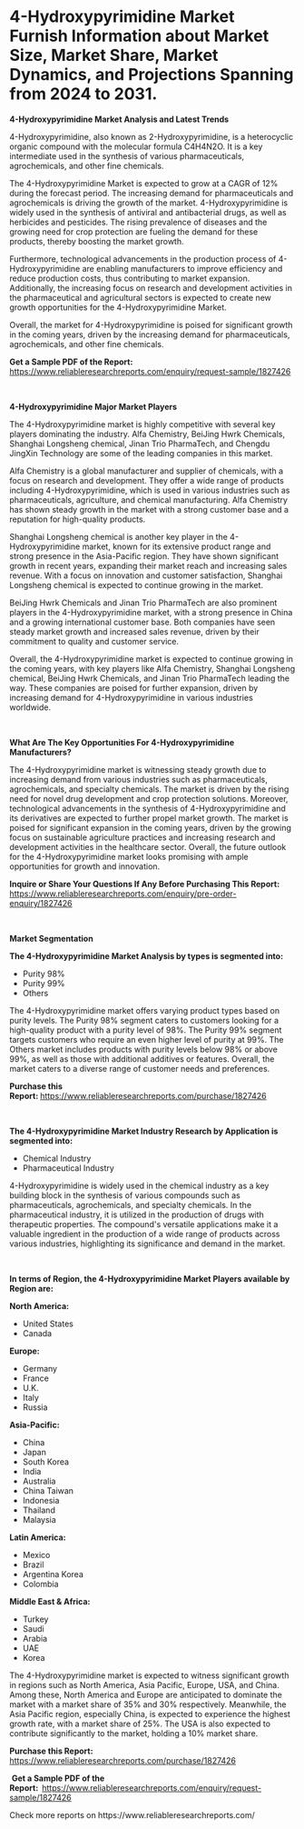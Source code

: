 <p><h1>4-Hydroxypyrimidine Market Furnish Information about Market Size, Market Share, Market Dynamics, and Projections Spanning from 2024 to 2031.</h1></p><p><strong>4-Hydroxypyrimidine Market Analysis and Latest Trends</strong></p>
<p><p>4-Hydroxypyrimidine, also known as 2-Hydroxypyrimidine, is a heterocyclic organic compound with the molecular formula C4H4N2O. It is a key intermediate used in the synthesis of various pharmaceuticals, agrochemicals, and other fine chemicals.</p><p>The 4-Hydroxypyrimidine Market is expected to grow at a CAGR of 12% during the forecast period. The increasing demand for pharmaceuticals and agrochemicals is driving the growth of the market. 4-Hydroxypyrimidine is widely used in the synthesis of antiviral and antibacterial drugs, as well as herbicides and pesticides. The rising prevalence of diseases and the growing need for crop protection are fueling the demand for these products, thereby boosting the market growth.</p><p>Furthermore, technological advancements in the production process of 4-Hydroxypyrimidine are enabling manufacturers to improve efficiency and reduce production costs, thus contributing to market expansion. Additionally, the increasing focus on research and development activities in the pharmaceutical and agricultural sectors is expected to create new growth opportunities for the 4-Hydroxypyrimidine Market.</p><p>Overall, the market for 4-Hydroxypyrimidine is poised for significant growth in the coming years, driven by the increasing demand for pharmaceuticals, agrochemicals, and other fine chemicals.</p></p>
<p><strong>Get a Sample PDF of the Report:&nbsp;</strong> <a href="https://www.reliableresearchreports.com/enquiry/request-sample/1827426">https://www.reliableresearchreports.com/enquiry/request-sample/1827426</a></p>
<p>&nbsp;</p>
<p><strong>4-Hydroxypyrimidine Major Market Players</strong></p>
<p><p>The 4-Hydroxypyrimidine market is highly competitive with several key players dominating the industry. Alfa Chemistry, BeiJing Hwrk Chemicals, Shanghai Longsheng chemical, Jinan Trio PharmaTech, and Chengdu JingXin Technology are some of the leading companies in this market.</p><p>Alfa Chemistry is a global manufacturer and supplier of chemicals, with a focus on research and development. They offer a wide range of products including 4-Hydroxypyrimidine, which is used in various industries such as pharmaceuticals, agriculture, and chemical manufacturing. Alfa Chemistry has shown steady growth in the market with a strong customer base and a reputation for high-quality products.</p><p>Shanghai Longsheng chemical is another key player in the 4-Hydroxypyrimidine market, known for its extensive product range and strong presence in the Asia-Pacific region. They have shown significant growth in recent years, expanding their market reach and increasing sales revenue. With a focus on innovation and customer satisfaction, Shanghai Longsheng chemical is expected to continue growing in the market.</p><p>BeiJing Hwrk Chemicals and Jinan Trio PharmaTech are also prominent players in the 4-Hydroxypyrimidine market, with a strong presence in China and a growing international customer base. Both companies have seen steady market growth and increased sales revenue, driven by their commitment to quality and customer service.</p><p>Overall, the 4-Hydroxypyrimidine market is expected to continue growing in the coming years, with key players like Alfa Chemistry, Shanghai Longsheng chemical, BeiJing Hwrk Chemicals, and Jinan Trio PharmaTech leading the way. These companies are poised for further expansion, driven by increasing demand for 4-Hydroxypyrimidine in various industries worldwide.</p></p>
<p>&nbsp;</p>
<p><strong>What Are The Key Opportunities For 4-Hydroxypyrimidine Manufacturers?</strong></p>
<p><p>The 4-Hydroxypyrimidine market is witnessing steady growth due to increasing demand from various industries such as pharmaceuticals, agrochemicals, and specialty chemicals. The market is driven by the rising need for novel drug development and crop protection solutions. Moreover, technological advancements in the synthesis of 4-Hydroxypyrimidine and its derivatives are expected to further propel market growth. The market is poised for significant expansion in the coming years, driven by the growing focus on sustainable agriculture practices and increasing research and development activities in the healthcare sector. Overall, the future outlook for the 4-Hydroxypyrimidine market looks promising with ample opportunities for growth and innovation.</p></p>
<p><strong>Inquire or Share Your Questions If Any Before Purchasing This Report:</strong> <a href="https://www.reliableresearchreports.com/enquiry/pre-order-enquiry/1827426">https://www.reliableresearchreports.com/enquiry/pre-order-enquiry/1827426</a></p>
<p>&nbsp;</p>
<p><strong>Market Segmentation</strong></p>
<p><strong>The 4-Hydroxypyrimidine Market Analysis by types is segmented into:</strong></p>
<p><ul><li>Purity 98%</li><li>Purity 99%</li><li>Others</li></ul></p>
<p><p>The 4-Hydroxypyrimidine market offers varying product types based on purity levels. The Purity 98% segment caters to customers looking for a high-quality product with a purity level of 98%. The Purity 99% segment targets customers who require an even higher level of purity at 99%. The Others market includes products with purity levels below 98% or above 99%, as well as those with additional additives or features. Overall, the market caters to a diverse range of customer needs and preferences.</p></p>
<p><strong>Purchase this Report:&nbsp;</strong><a href="https://www.reliableresearchreports.com/purchase/1827426">https://www.reliableresearchreports.com/purchase/1827426</a></p>
<p>&nbsp;</p>
<p><strong>The 4-Hydroxypyrimidine Market Industry Research by Application is segmented into:</strong></p>
<p><ul><li>Chemical Industry</li><li>Pharmaceutical Industry</li></ul></p>
<p><p>4-Hydroxypyrimidine is widely used in the chemical industry as a key building block in the synthesis of various compounds such as pharmaceuticals, agrochemicals, and specialty chemicals. In the pharmaceutical industry, it is utilized in the production of drugs with therapeutic properties. The compound's versatile applications make it a valuable ingredient in the production of a wide range of products across various industries, highlighting its significance and demand in the market.</p></p>
<p>&nbsp;</p>
<p><strong>In terms of Region, the 4-Hydroxypyrimidine Market Players available by Region are:</strong></p>
<p>
    <p> <strong> North America: </strong>
        <ul>
            <li>United States</li>
            <li>Canada</li>
        </ul>
        </p> 
    <p> <strong> Europe: </strong>
        <ul>
            <li>Germany</li>
            <li>France</li>
            <li>U.K.</li>
            <li>Italy</li>
            <li>Russia</li>
        </ul>
        </p> 
    <p> <strong> Asia-Pacific: </strong>
        <ul>
            <li>China</li>
            <li>Japan</li>
            <li>South Korea</li>
            <li>India</li>
            <li>Australia</li>
            <li>China Taiwan</li>
            <li>Indonesia</li>
            <li>Thailand</li>
            <li>Malaysia</li>
        </ul>
        </p> 
    <p> <strong> Latin America: </strong>
        <ul>
            <li>Mexico</li>
            <li>Brazil</li>
            <li>Argentina Korea</li>
            <li>Colombia</li>
        </ul>
        </p> 
    <p> <strong> Middle East & Africa: </strong>
        <ul>
            <li>Turkey</li>
            <li>Saudi</li>
            <li>Arabia</li>
            <li>UAE</li>
            <li>Korea</li>
        </ul>
    </p>
    </p>
<p><p>The 4-Hydroxypyrimidine market is expected to witness significant growth in regions such as North America, Asia Pacific, Europe, USA, and China. Among these, North America and Europe are anticipated to dominate the market with a market share of 35% and 30% respectively. Meanwhile, the Asia Pacific region, especially China, is expected to experience the highest growth rate, with a market share of 25%. The USA is also expected to contribute significantly to the market, holding a 10% market share.</p></p>
<p><strong>Purchase this Report: </strong><a href="https://www.reliableresearchreports.com/purchase/1827426">https://www.reliableresearchreports.com/purchase/1827426</a></p>
<p>&nbsp;<strong>Get a Sample PDF of the Report:&nbsp;&nbsp;</strong><a href="https://www.reliableresearchreports.com/enquiry/request-sample/1827426">https://www.reliableresearchreports.com/enquiry/request-sample/1827426</a></p>
<p><strong></strong></p>
<p>Check more reports on https://www.reliableresearchreports.com/</p>